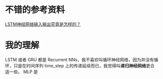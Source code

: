 # 不错的参考资料
[LSTM神经网络输入输出究竟是怎样的？](https://www.zhihu.com/question/41949741)
# 我的理解
LSTM 或者 GRU 都是 Recurrent NNs，我不喜欢叫循环神经网络，因为并没有循环，只是在时间序列 time_step 上的传递延续而已，我觉得叫**递归神经网络**更合适一些。
MLP 是 